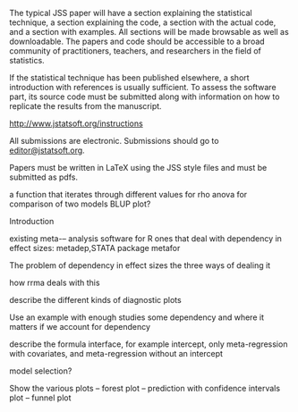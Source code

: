 The typical JSS paper will have a section explaining the statistical technique, a section explaining the code, a section with the actual code, and a section with examples. All sections will be made browsable as well as downloadable. The papers and code should be accessible to a broad community of practitioners, teachers, and researchers in the field of statistics.

If the statistical technique has been published elsewhere, a short introduction with references is usually sufficient. To assess the software part, its source code must be submitted along with information on how to replicate the results from the manuscript.

http://www.jstatsoft.org/instructions 

All submissions are electronic. Submissions should go to editor@jstatsoft.org. 

Papers must be written in LaTeX using the JSS style files and must be submitted as pdfs. 

 a function that iterates through different values for rho
 anova for comparison of two models
 BLUP plot?

Introduction

existing meta-– analysis software for R
 ones that deal with dependency in effect sizes: metadep,STATA  package
 metafor
 
  The problem of dependency in effect sizes
  the three ways of dealing it
  
how rrma deals with this

 describe the different kinds of diagnostic plots
 
 Use an example with enough studies some dependency and where it matters if we account for dependency
 
  describe the formula interface, for example intercept, only meta-regression with covariates,  and meta-regression without an intercept
  
   model selection?
  
  Show the various plots
  –  forest plot
  – prediction with confidence intervals plot
  – funnel plot


